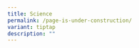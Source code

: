 ```yaml
---
title: Science
permalink: /page-is-under-construction/
variant: tiptap
description: ""
---
```

<blockquote>
<p></p>
</blockquote>
<p></p>
